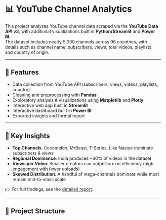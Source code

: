 # 📊 YouTube Channel Analytics

This project analyzes YouTube channel data scraped via the **YouTube Data API v3**, with additional visualizations built in **Python/Streamlit** and **Power BI**.  
The dataset includes nearly 5,000 channels across 96 countries, with details such as channel name, subscribers, views, total videos, playlists, and country of origin.

---

## 🚀 Features
- Data collection from YouTube API (subscribers, views, videos, playlists, country)
- Cleaning and preprocessing with **Pandas**
- Exploratory analysis & visualizations using **Matplotlib** and **Plotly**
- Interactive web app built in **Streamlit**
- Interactive dashboard built in **Power BI**
- Exported insights and formal report

---

## 🔑 Key Insights
- **Top Channels**: Cocomelon, MrBeast, T-Series, Like Nastya dominate subscribers & views  
- **Regional Dominance**: India produces ~60% of videos in the dataset  
- **Views per Video**: Smaller creators can outperform in efficiency (high engagement with fewer uploads)  
- **Skewed Distribution**: A handful of mega-channels dominate while most remain mid-to-small scale  

👉 For full findings, see the [detailed report](reports/YouTube_Channel_Analytics_Report.docx).

---

## 📂 Project Structure
